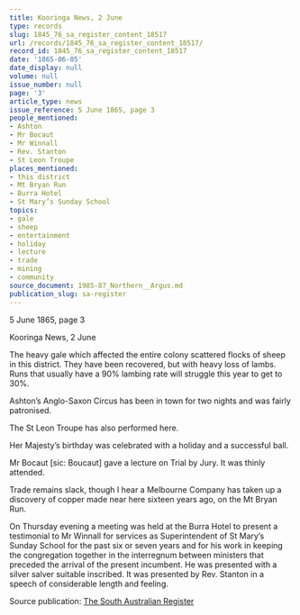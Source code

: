 ```yaml
---
title: Kooringa News, 2 June
type: records
slug: 1845_76_sa_register_content_18517
url: /records/1845_76_sa_register_content_18517/
record_id: 1845_76_sa_register_content_18517
date: '1865-06-05'
date_display: null
volume: null
issue_number: null
page: '3'
article_type: news
issue_reference: 5 June 1865, page 3
people_mentioned:
- Ashton
- Mr Bocaut
- Mr Winnall
- Rev. Stanton
- St Leon Troupe
places_mentioned:
- this district
- Mt Bryan Run
- Burra Hotel
- St Mary’s Sunday School
topics:
- gale
- sheep
- entertainment
- holiday
- lecture
- trade
- mining
- community
source_document: 1985-87_Northern__Argus.md
publication_slug: sa-register
---
```


5 June 1865, page 3

Kooringa News, 2 June

The heavy gale which affected the entire colony scattered flocks of sheep in this district.  They have been recovered, but with heavy loss of lambs.  Runs that usually have a 90% lambing rate will struggle this year to get to 30%.

Ashton’s Anglo-Saxon Circus has been in town for two nights and was fairly patronised.

The St Leon Troupe has also performed here.

Her Majesty’s birthday was celebrated with a holiday and a successful ball.

Mr Bocaut [sic: Boucaut] gave a lecture on Trial by Jury.  It was thinly attended.

Trade remains slack, though I hear a Melbourne Company has taken up a discovery of copper made near here sixteen years ago, on the Mt Bryan Run.

On Thursday evening a meeting was held at the Burra Hotel to present a testimonial to Mr Winnall for services as Superintendent of St Mary’s Sunday School for the past six or seven years and for his work in keeping the congregation together in the interregnum between ministers that preceded the arrival of the present incumbent.  He was presented with a silver salver suitable inscribed.  It was presented by Rev. Stanton in a speech of considerable length and feeling.

Source publication: [The South Australian Register](/publications/sa-register/)
